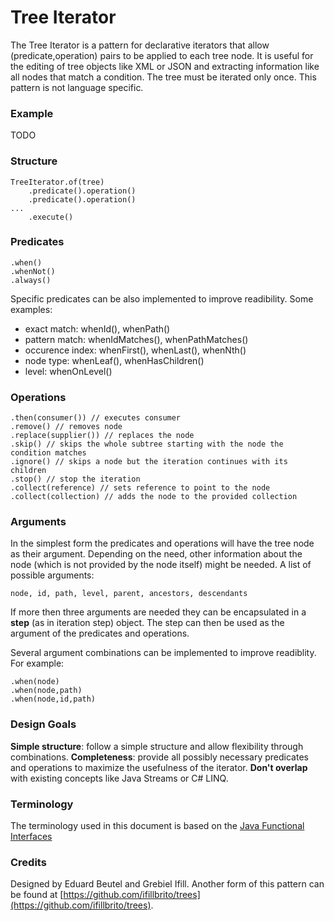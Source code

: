 # Tree Iterator

The Tree Iterator is a pattern for declarative iterators that allow (predicate,operation) pairs to be applied to each tree node.
It is useful for the editing of tree objects like XML or JSON and extracting information like all nodes that match a condition.
The tree must be iterated only once. This pattern is not language specific.

### Example

TODO
    
### Structure

    TreeIterator.of(tree)
        .predicate().operation()
        .predicate().operation()
	...
        .execute()
		
### Predicates

    .when()
    .whenNot()
    .always()

Specific predicates can be also implemented to improve readibility. Some examples:
   
 - exact match: whenId(), whenPath()
 - pattern match: whenIdMatches(), whenPathMatches() 
 - occurence index: whenFirst(), whenLast(), whenNth()
 - node type: whenLeaf(), whenHasChildren()
 - level: whenOnLevel()

### Operations

    .then(consumer()) // executes consumer 
    .remove() // removes node 
    .replace(supplier()) // replaces the node
    .skip() // skips the whole subtree starting with the node the condition matches
    .ignore() // skips a node but the iteration continues with its children
    .stop() // stop the iteration
    .collect(reference) // sets reference to point to the node
    .collect(collection) // adds the node to the provided collection
     
### Arguments

In the simplest form the predicates and operations will have the tree node as their argument.
Depending on the need, other information about the node (which is not provided by the node itself) might be needed.
A list of possible arguments:

	node, id, path, level, parent, ancestors, descendants

If more then three arguments are needed they can be encapsulated in a **step** (as in iteration step) object.
The step can then be used as the argument of the predicates and operations.

Several argument combinations can be implemented to improve readiblity.
For example: 

	.when(node)
	.when(node,path)
	.when(node,id,path)

### Design Goals

**Simple structure**: follow a simple structure and allow flexibility through combinations.
**Completeness**: provide all possibly necessary predicates and operations to maximize the usefulness of the iterator.
**Don't overlap** with existing concepts like Java Streams or C# LINQ.

### Terminology

The terminology used in this document is based on the [Java Functional Interfaces](https://docs.oracle.com/javase/8/docs/api/java/util/function/package-summary.html)

### Credits
       
Designed by Eduard Beutel and Grebiel Ifill.
Another form of this pattern can be found at [https://github.com/ifillbrito/trees](https://github.com/ifillbrito/trees).
